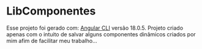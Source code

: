 # LibComponentes

Esse projeto foi gerado com: [Angular CLI](https://github.com/angular/angular-cli) versão 18.0.5.
Projeto criado apenas com o intuito de salvar alguns componentes dinâmicos criados por mim afim de facilitar meu trabalho...
